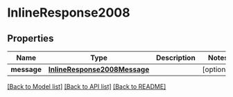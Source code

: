 # InlineResponse2008

## Properties
Name | Type | Description | Notes
------------ | ------------- | ------------- | -------------
**message** | [**InlineResponse2008Message**](InlineResponse2008Message.md) |  | [optional] 

[[Back to Model list]](../README.md#documentation-for-models) [[Back to API list]](../README.md#documentation-for-api-endpoints) [[Back to README]](../README.md)


